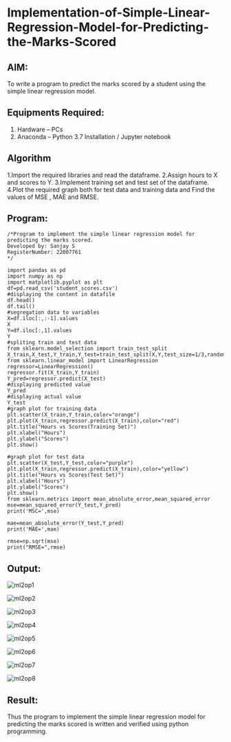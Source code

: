 # Implementation-of-Simple-Linear-Regression-Model-for-Predicting-the-Marks-Scored

## AIM:
To write a program to predict the marks scored by a student using the simple linear regression model.

## Equipments Required:
1. Hardware – PCs
2. Anaconda – Python 3.7 Installation / Jupyter notebook

## Algorithm
1.Import the required libraries and read the dataframe.
2.Assign hours to X and scores to Y.
3.Implement training set and test set of the dataframe.
4.Plot the required graph both for test data and training data and Find the values of MSE , MAE and RMSE.

## Program:
```
/*Program to implement the simple linear regression model for predicting the marks scored.
Developed by: Sanjay S
RegisterNumber: 22007761
*/

import pandas as pd
import numpy as np
import matplotlib.pyplot as plt
df=pd.read_csv('student_scores.csv')
#displaying the content in datafile
df.head()
df.tail()
#segregation data to variables
X=df.iloc[:,:-1].values
X
Y=df.iloc[:,1].values
Y
#spliting train and test data
from sklearn.model_selection import train_test_split
X_train,X_test,Y_train,Y_test=train_test_split(X,Y,test_size=1/3,random_state=0)
from sklearn.linear_model import LinearRegression
regressor=LinearRegression()
regressor.fit(X_train,Y_train)
Y_pred=regressor.predict(X_test)
#displaying predicted value
Y_pred
#displaying actual value
Y_test
#graph plot for training data
plt.scatter(X_train,Y_train,color="orange")
plt.plot(X_train,regressor.predict(X_train),color="red")
plt.title("Hours vs Scores(Training Set)")
plt.xlabel("Hours")
plt.ylabel("Scores")
plt.show()

#graph plot for test data
plt.scatter(X_test,Y_test,color="purple")
plt.plot(X_train,regressor.predict(X_train),color="yellow")
plt.title("Hours vs Scores(Test Set)")
plt.xlabel("Hours")
plt.ylabel("Scores")
plt.show()
from sklearn.metrics import mean_absolute_error,mean_squared_error
mse=mean_squared_error(Y_test,Y_pred)
print('MSC=',mse)

mae=mean_absolute_error(Y_test,Y_pred)
print('MAE=',mae)

rmse=np.sqrt(mse)
print("RMSE=",rmse)
```

## Output:

![ml2op1](https://user-images.githubusercontent.com/115128955/200998386-d5fbc49a-e91e-46b3-88e0-1c41293b559e.png)

![ml2op2](https://user-images.githubusercontent.com/115128955/200998447-bf5450d5-6e50-4c1f-a50e-e6a83112494e.png)

![ml2op3](https://user-images.githubusercontent.com/115128955/200998469-1f943ff5-7d5d-44b0-973d-b66f38a0593c.png)

![ml2op4](https://user-images.githubusercontent.com/115128955/200998486-2a003a77-67e7-4d4d-917e-a791090f7e9e.png)

![ml2op5](https://user-images.githubusercontent.com/115128955/200998526-9138583e-b94c-447d-862c-eaa611d505ed.png)

![ml2op6](https://user-images.githubusercontent.com/115128955/200998545-13312be6-5900-43fb-bbbb-cd28b81c9faa.png)

![ml2op7](https://user-images.githubusercontent.com/115128955/200998570-8e37d3dd-9565-445b-9e93-8205f51353db.png)

![ml2op8](https://user-images.githubusercontent.com/115128955/200998614-6820432e-e367-48fc-8d84-88f3145f16b3.png)

## Result:
Thus the program to implement the simple linear regression model for predicting the marks scored is written and verified using python programming.
